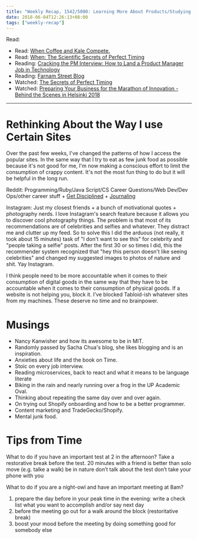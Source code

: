 ```yaml
---
title: "Weekly Recap, 1542/5000: Learning More About Products/Studying Interview Processes"
date: 2018-06-04T12:26:13+08:00
tags: ["weekly-recap"]
---
```


Read:

- Read: [When Coffee and Kale Compete.](http://www.whencoffeeandkalecompete.com/)
- Read: [When: The Scientific Secrets of Perfect Timing](https://www.amazon.com/When-Scientific-Secrets-Perfect-Timing/dp/0735210624/)
- Reading: [Cracking the PM Interview: How to Land a Product Manager Job in Technology](https://www.amazon.com/Cracking-PM-Interview-Product-Technology/dp/0984782818)
- Reading: [Farnam Street Blog](https://www.fs.blog/)
- Watched: [The Secrets of Perfect Timing](https://www.youtube.com/watch?v=EbicgT4KrWc)
- Watched: [Preparing Your Business for the Marathon of Innovation - Behind the Scenes in Helsinki 2018](https://www.youtube.com/watch?v=Gh-j6Jb8EfU)

---

# Rethinking About the Way I use Certain Sites

Over the past few weeks, I've changed the patterns of how I access the popular sites. In the same way that I try to eat as few junk food as possible because it's not good for me, I'm now making a conscious effort to limit the consumption of crappy content. It's not the most fun thing to do but it will be helpful in the long run.

Reddit: Programming/Ruby/Java Script/CS Career Questions/Web Dev/Dev Ops/other career stuff + [Get Disciplined](https://reddit.com/r/getdisciplined) + [Journaling](https://reddit.com/r/journaling)

Instagram: Just my closest friends + a bunch of motivational quotes + photography nerds. I love Instagram's search feature because it allows you to discover cool photography things. The problem is that most of its recommendations are of celebrities and selfies and whatever. They distract me and clutter up my feed. So to solve this I did the arduous (not really, it took about 15 minutes) task of "I don't want to see this" for celebrity and "people taking a selfie" posts. After the first 30 or so times I did, this the recommender system recognized that "hey this person doesn't like seeing celebrities" and changed my suggested images to photos of nature and shit. Yay Instagram.

I think people need to be more accountable when it comes to their consumption of digital goods in the same way that they have to be accountable when it comes to their consumption of physical goods. If a website is not helping you, block it. I've blocked Tabloid-ish whatever sites from my machines. These deserve no time and no brainpower.

# Musings

- Nancy Kanwisher and how its awesome to be in MIT.
- Randomly passed by Sacha Chua's blog, she likes blogging and is an inspiration.
- Anxieties about life and the book on Time.
- Stoic on every job interview.
- Reading microservices, back to react and what it means to be language literate
- Biking in the rain and nearly running over a frog in the UP Academic Oval.
- Thinking about repeating the same day over and over again.
- On trying out Shopify onboarding and how to be a better programmer.
- Content marketing and TradeGecko/Shopify.
- Mental junk food.


# Tips from Time

What to do if you have an important test at 2 in the afternoon?
Take a restorative break before the test.
20 minutes
with a friend is better than solo
move (e.g. talke a walk)
be in nature
don’t talk about the test
don’t take your phone with you

What to do if you are a night-owl and have an important meeting at 8am?
1) prepare the day before in your peak time in the evening: write a check list what you want to accomplish and/or say next day
2) before the meeting go out for a walk around the block (restoritative break)
3) boost your mood before the meeting by doing something good for somebody else

